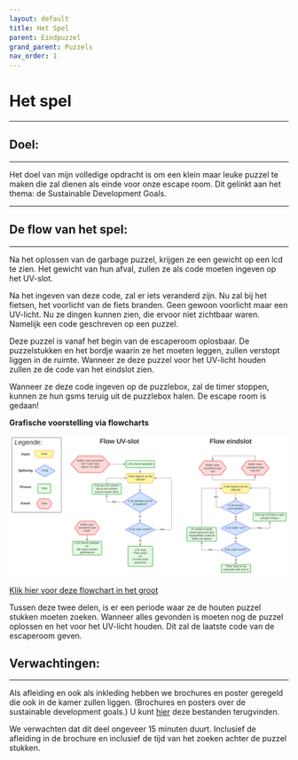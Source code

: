 ```yaml
---
layout: default
title: Het Spel
parent: Eindpuzzel
grand_parent: Puzzels
nav_order: 1
---
```


# Het spel

----

## Doel:

---   

Het doel van mijn volledige opdracht is om een klein maar leuke puzzel te maken die zal dienen als einde voor onze escape room. Dit gelinkt aan het thema: de Sustainable Development Goals.

---

## De flow van het spel:

---

Na het oplossen van de garbage puzzel, krijgen ze een gewicht op een lcd te zien. Het gewicht van hun afval, zullen ze als code moeten ingeven op het UV-slot.

Na het ingeven van deze code, zal er iets veranderd zijn. Nu zal bij het fietsen, het voorlicht van de fiets branden. Geen gewoon voorlicht maar een UV-licht. Nu ze dingen kunnen zien, die ervoor niet zichtbaar waren. Namelijk een code geschreven op een puzzel.

Deze puzzel is vanaf het begin van de escaperoom oplosbaar. De puzzelstukken en het bordje waarin ze het moeten leggen, zullen verstopt liggen in de ruimte. Wanneer ze deze puzzel voor het UV-licht houden zullen ze de code van het eindslot zien. 

Wanneer ze deze code ingeven op de puzzlebox, zal de timer stoppen, kunnen ze hun gsms teruig uit de puzzlebox halen. De escape room is gedaan!

**Grafische voorstelling via flowcharts**

![](Flow_eindpuzzel.svg)

[Klik hier voor deze flowchart in het groot](https://raw.githubusercontent.com/PLAN-IT-B/BachelorProefCommunicatieEnEinde/main/Algemene%20documentatie/Flow%20eindpuzzel.svg)

Tussen deze twee delen, is er een periode waar ze de houten puzzel stukken moeten zoeken. Wanneer alles gevonden is moeten nog de puzzel oplossen en het voor het UV-licht houden. Dit zal de laatste code van de escaperoom geven.

## Verwachtingen:

---

Als afleiding en ook als inkleding hebben we brochures en poster geregeld die ook in de kamer zullen liggen. (Brochures en posters over de sustainable development goals.) U kunt [hier](https://github.com/PLAN-IT-B/BachelorProefCommunicatieEnEinde/tree/main/Documentatie%20eindpuzzel/Te%20printen%20documenten) deze bestanden terugvinden.

We verwachten dat dit deel ongeveer 15 minuten duurt. Inclusief de afleiding in de brochure en inclusief de tijd van het zoeken achter de puzzel stukken.